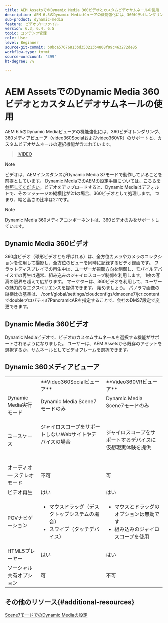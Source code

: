 ```yaml
---
title: AEM AssetsでのDynamic Media 360ビデオとカスタムビデオサムネールの使用
description: AEM 6.5のDynamic Mediaビューアの機能強化には、360ビデオレンダリング、360メディアビューア（video360Socialおよびvideo360VR）のサポートと、カスタムビデオサムネールの選択機能が含まれています。
sub-product: dynamic-media
feature: ビデオプロファイル
version: 6.3, 6.4, 6.5
topic: コンテンツ管理
role: User
level: Beginner
source-git-commit: b0bca57676813bd353213b4808f99c463272de85
workflow-type: tm+mt
source-wordcount: '399'
ht-degree: 7%

---
```



# AEM AssetsでのDynamic Media 360ビデオとカスタムビデオサムネールの使用

AEM 6.5のDynamic Mediaビューアの機能強化には、360ビデオレンダリング、360メディアビューア（video360Socialおよびvideo360VR）のサポートと、カスタムビデオサムネールの選択機能が含まれています。

>[!VIDEO](https://video.tv.adobe.com/v/26391?quality=9&learn=on)

>[!NOTE]
>
>ビデオは、AEMインスタンスがDynamic Media S7モードで動作していることを前提としています。  [Dynamic MediaでのAEMの設定手順については、こちらを参照してください](https://helpx.adobe.com/jp/experience-manager/6-3/assets/using/config-dynamic-fp-14410.html)。ビデオをアップロードすると、Dynamic Mediaはデフォルトで、そのフッテージの縦横比が2:1の場合、360ビデオとして処理します。 つまり、幅と高さの比率は2:1です。

>[!NOTE]
>
>Dynamic Media 360メディアコンポーネントは、360ビデオのみをサポートしています。

## Dynamic Media 360ビデオ

360度ビデオ（球形ビデオとも呼ばれる）は、全方位カメラやカメラのコレクションを使用して撮影し、全方位のビューを同時に記録するビデオ録画です。 フラットディスプレイでの再生中は、ユーザーが視聴方向を制御し、モバイルデバイスでの再生は通常、組み込みのジャイロスコープ制御を利用します。  1枚の写真の限界を超えて広がります。 マーケターは、360ビデオを利用して、ユーザーの魅力的なエクスペリエンスを提供できます。  始めましょう。 パノラマ画像の縦横比の基準は、 /conf/global/settings/cloudconfigs/dmscene7/jcr:contentでdoubleプロパティs7PanoramicARを指定することで、会社のDMS7設定で変更できます。

## Dynamic Media 360ビデオ

Dynamic Mediaビデオで、ビデオのカスタムサムネールを選択する機能がサポートされるようになりました。 ユーザーは、AEM Assetsから既存のアセットを選択するか、サムネールとしてビデオフレームを選択できます。

## Dynamic 360メディアビューア

<table> 
 <tbody>
   <tr>
      <td> </td>
      <td>**Video360Socialビューア**</td>
      <td>**Video360VRビューア**</td>
   </tr>
   <tr>
      <td>Dynamic Media実行モード</td>
      <td>Dynamic Media Scene7モードのみ</td>
      <td>Dynamic Media Scene7モードのみ<br>
         <br>
      </td>
   </tr>
   <tr>
      <td>ユースケース</td>
      <td>
         <p>ジャイロスコープをサポートしないWebサイトやデバイスの場合</p>
         <p> </p>
      </td>
      <td>
         <p>ジャイロスコープをサポートするデバイスに仮想現実体験を提供 </p>
      </td>
   </tr>
   <tr>
      <td>オーディオ — ステレオモード</td>
      <td>不可</td>
      <td>可</td>
   </tr>
   <tr>
      <td>ビデオ再生</td>
      <td>はい</td>
      <td>はい</td>
   </tr>
   <tr>
      <td>POVナビゲーション</td>
      <td>
         <ul>
            <li>マウスドラッグ（デスクトップシステムの場合）</li>
            <li>スワイプ（タッチデバイス）</li>
         </ul>
      </td>
      <td>
         <ul>
            <li>マウスとドラッグのオプションは無効です</li>
            <li>組み込みのジャイロスコープを使用</li>
         </ul>
      </td>
   </tr>
   <tr>
      <td>HTML5プレーヤー</td>
      <td>はい</td>
      <td>はい</td>
   </tr>
   <tr>
      <td>ソーシャル共有オプション</td>
      <td>可</td>
      <td>不可</td>
   </tr>
</tbody>
</table>

## その他のリソース{#additional-resources}

[Scene7モードでのDynamic Mediaの設定](https://helpx.adobe.com/jp/experience-manager/6-5/assets/using/config-dms7.html)
